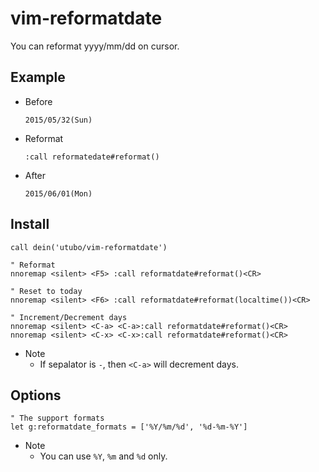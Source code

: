 # vim-reformatdate
You can reformat yyyy/mm/dd on cursor.

## Example
- Before
  ```
  2015/05/32(Sun)
  ```
- Reformat
  ```vim
  :call reformatedate#reformat()
  ```
- After
  ```
  2015/06/01(Mon)
  ```

## Install
```vim
call dein('utubo/vim-reformatdate')

" Reformat
nnoremap <silent> <F5> :call reformatdate#reformat()<CR>

" Reset to today
nnoremap <silent> <F6> :call reformatdate#reformat(localtime())<CR>

" Increment/Decrement days
nnoremap <silent> <C-a> <C-a>:call reformatdate#reformat()<CR>
nnoremap <silent> <C-x> <C-x>:call reformatdate#reformat()<CR>
```
- Note
  - If sepalator is `-`, then `<C-a>` will decrement days.


## Options
```vim
" The support formats
let g:reformatdate_formats = ['%Y/%m/%d', '%d-%m-%Y']
```
- Note
  - You can use `%Y`, `%m` and `%d` only.


